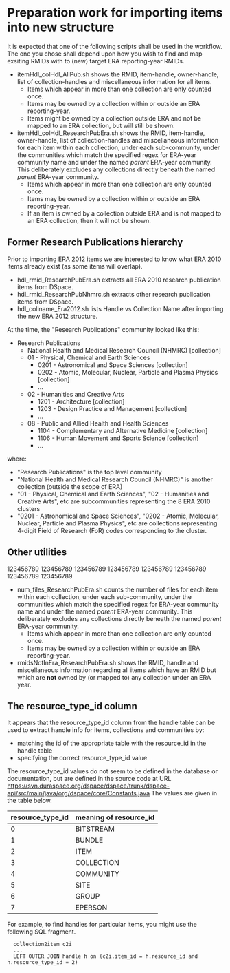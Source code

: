 Preparation work for importing items into new structure
=======================================================

It is expected that one of the following scripts shall be used in the workflow.
The one you chose shall depend upon how you wish to find and map exsiting RMIDs
with to (new) target ERA reporting-year RMIDs.

- itemHdl_colHdl_AllPub.sh shows the RMID, item-handle, owner-handle, list of
collection-handles and miscellaneous information for all items.
   * Items which appear in more than one collection are only counted once.
   * Items may be owned by a collection within or outside an ERA reporting-year.
   * Items might be owned by a collection outside ERA and not be mapped to
     an ERA collection, but will still be shown.
- itemHdl_colHdl_ResearchPubEra.sh shows the RMID, item-handle, owner-handle,
  list of collection-handles and miscellaneous information for each item within
  each collection, under each sub-community, under the communities which match
  the specified regex for ERA-year community name and under the named *parent*
  ERA-year community. This deliberately excludes any collections directly
  beneath the named *parent* ERA-year community.
   * Items which appear in more than one collection are only counted once.
   * Items may be owned by a collection within or outside an ERA reporting-year.
   * If an item is owned by a collection outside ERA and is not mapped to an ERA
     collection, then it will not be shown.


Former Research Publications hierarchy
--------------------------------------

Prior to importing ERA 2012 items we are interested to know what
ERA 2010 items already exist (as some items will overlap).

- hdl_rmid_ResearchPubEra.sh extracts all ERA 2010 research publication items
  from DSpace.
- hdl_rmid_ResearchPubNhmrc.sh extracts other research publication items from
  DSpace.
- hdl_collname_Era2012.sh lists Handle vs Collection Name after importing the
  new ERA 2012 structure.

At the time, the "Research Publications" community looked like this:

- Research Publications
  * National Health and Medical Research Council (NHMRC) [collection]
  * 01 - Physical, Chemical and Earth Sciences
    - 0201 - Astronomical and Space Sciences [collection]
    - 0202 - Atomic, Molecular, Nuclear, Particle and Plasma Physics [collection]
    - ...
  * 02 - Humanities and Creative Arts
    - 1201 - Architecture [collection]
    - 1203 - Design Practice and Management [collection]
    - ...
  * 08 - Public and Allied Health and Health Sciences
    - 1104 - Complementary and Alternative Medicine [collection]
    - 1106 - Human Movement and Sports Science [collection]
    - ...

where:
- "Research Publications" is the top level community
- "National Health and Medical Research Council (NHMRC)" is another
  collection (outside the scope of ERA)
- "01 - Physical, Chemical and Earth Sciences", "02 - Humanities and
  Creative Arts", etc are subcommunities representing the 8 ERA 2010 clusters
- "0201 - Astronomical and Space Sciences", "0202 - Atomic, Molecular,
  Nuclear, Particle and Plasma Physics", etc are collections representing
  4-digit Field of Research (FoR) codes corresponding to the cluster.


Other utilities
---------------
123456789 123456789 123456789 123456789 123456789 123456789 123456789 123456789

- num_files_ResearchPubEra.sh counts the number of files for each item within
  each collection, under each sub-community, under the communities which match
  the specified regex for ERA-year community name and under the named *parent*
  ERA-year community. This deliberately excludes any collections directly
  beneath the named *parent* ERA-year community.
   * Items which appear in more than one collection are only counted once.
   * Items may be owned by a collection within or outside an ERA reporting-year.
- rmidsNotInEra_ResearchPubEra.sh shows the RMID, handle and miscellaneous
  information regarding all items which have an RMID but which are __not__
  owned by (or mapped to) any collection under an ERA year.


The resource_type_id column
---------------------------
It appears that the resource_type_id column from the handle table can be
used to extract handle info for items, collections and communities by:
- matching the id of the appropriate table with the resource_id in the handle table
- specifying the correct resource_type_id value

The resource_type_id values do not seem to be defined in the database or
documentation, but are defined in the source code at URL
https://svn.duraspace.org/dspace/dspace/trunk/dspace-api/src/main/java/org/dspace/core/Constants.java
The values are given in the table below.

resource_type_id | meaning of resource_id
-----------------|--------------------
0                | BITSTREAM
1                | BUNDLE
2                | ITEM
3                | COLLECTION
4                | COMMUNITY
5                | SITE
6                | GROUP
7                | EPERSON


For example, to find handles for particular items, you might use the following
SQL fragment.
```
  collection2item c2i 
  ...
  LEFT OUTER JOIN handle h on (c2i.item_id = h.resource_id and h.resource_type_id = 2)
```


